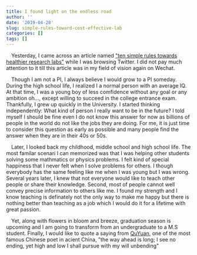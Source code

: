 ```yaml
---
title: I found light on the endless road
author: ''
date: '2019-04-28'
slug: simple-rules-toward-cost-effective-lab
categories: []
tags: []
---
```

&emsp;Yesterday, I came across an article named ["ten simple rules towards healthier research labs"](https://journals.plos.org/ploscompbiol/article?id=10.1371/journal.pcbi.1006914) while I was browsing Twitter. I did not pay much attention to it till this article was in my field of vision again on Wechat. 


&emsp;Though I am not a PI, I always believe I would grow to a PI someday. During the high school life, I realized I a normal person with an average IQ. At that time, I was a young boy of less comfidence without any goal or any ambition oh..., except willing to succeed in the college entrance exam. Thankfully, I grew up quickly in the University. I started thinking independently: What kind of person I really want to be in the future? I told myself I should be fine even I do not know this answer for now as billions of people in the world do not like the jobs they are doing. For me, it is just time to consider this question as early as possible and many people find the answer when they are in their 40s or 50s. 

&emsp;Later, I looked back my childhood, middle school and high school life. The most familar scenari I can memorized was that I was helping other students solving some mathmatics or physics problems. I felt kind of special happiness that I never felt when I solve problems for others. I though everybody has the same feeling like me when I was young but I was wrong. Several years later, I knew that not everyone would like to teach other people or share their knowledge. Second, most of people cannot well convey precise information to others like me. I found my strength and I know teaching is definately not the only way to make me happy but there is nothing better than teaching as a job which I would do it for a lifetime with great passion. 

&emsp;Yet, along with flowers in bloom and breeze, graduation season is upcoming and I am going to transform from an undergraduate to a M.S student. Finally, I would like to quote a saying from [QuYuan](https://en.wikipedia.org/wiki/Qu_Yuan), one of the most famous Chinese poet in acient China, "the way ahead is long; I see no ending, yet high and low I shall pursue with my will unbending"
